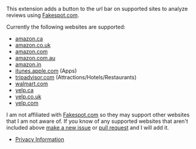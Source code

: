 This extension adds a button to the url bar on supported sites to analyze reviews using [Fakespot.com](https://www.fakespot.com/).

Currently the following websites are supported:

* [amazon.ca](https://www.amazon.ca/)
* [amazon.co.uk](https://www.amazon.co.uk/)
* [amazon.com](https://www.amazon.com/)
* [amazon.com.au](https://www.amazon.com.au/)
* [amazon.in](https://www.amazon.in/)
* [itunes.apple.com](https://itunes.apple.com/) (Apps)
* [tripadvisor.com](https://www.tripadvisor.com/) (Attractions/Hotels/Restaurants)
* [walmart.com](https://www.walmart.com/)
* [yelp.ca](https://www.yelp.ca/)
* [yelp.co.uk](https://www.yelp.co.uk/)
* [yelp.com](https://www.yelp.com/)

I am not affiliated with [Fakespot.com](https://www.fakespot.com/) so they may support other websites that I am not aware of.  If you know of any supported websites that aren't included above [make a new issue](https://github.com/Aaron-P/FakespotReviewChecker/issues) or [pull request](https://github.com/Aaron-P/FakespotReviewChecker/pulls) and I will add it.

* [Privacy Information](https://raw.githubusercontent.com/Aaron-P/FakespotReviewChecker/master/PRIVACY)
